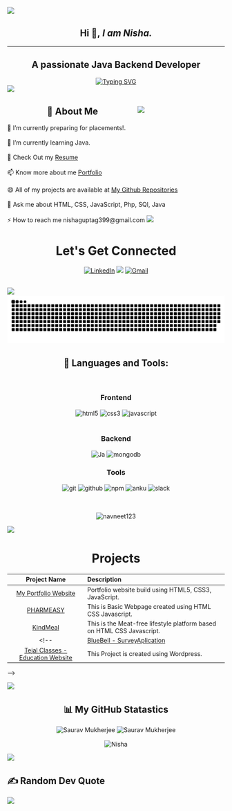 ![](https://raw.githubusercontent.com/halfrost/halfrost/master/icons/header_.png)
<div>
 
<h2 align="center">
 Hi 👋,<i> I am Nisha.</i> 
</h2>
<hr>
<h2 align="center">
A passionate Java Backend Developer
</h2>
<div align="center">
<a href="https://git.io/typing-svg"><img src="https://readme-typing-svg.demolab.com?font=Fira+Code&pause=1000&width=435&lines=Hi!+My+self+Nisha.;I+am+a+Java+Backend+developer.;Interested+with+working+with+Team.;Curious+to+learn+new+things+!" alt="Typing SVG" /></a>
</div>
<img src='https://raw.githubusercontent.com/andreasbm/readme/master/assets/lines/colored.png' />    
<div>
 
 <img width="40%" align="right" src="https://github.com/SauravMukherjee44/SauravMukherjee44/blob/03193437b82d681c9caa24657c4ebec746dc628f/workbench.svg" >

<h2 align="center">💫  About Me </h2>
 🔭 I’m currently preparing for placements!. <br><br>
 🌱 I’m currently learning Java.<br><br>
 <!-- 👯 I’m looking to collaborate on ...<br><br> -->
 🤔 Check Out my <a href="https://drive.google.com/file/d/14gS8Qar-QptIU3_EhDHLBzCMR2YU3ljZ/view?usp=sharing">Resume</a><br><br>
 📫  Know more about me <a href="">Portfolio</a><br><br>
 😄 All of my projects are available at
<a href="https://github.com/nisha270">My Github Repositories</a><br><br>
 💬 Ask me about HTML, CSS, JavaScript, Php, SQl, Java<br><br>
 ⚡ How to reach me nishaguptag399@gmail.com
<img src='https://raw.githubusercontent.com/andreasbm/readme/master/assets/lines/colored.png' /> 
<!-- <h2 align="center">📱 Connect With Me </h2>
<br />
<p align="center">
<a href="https://www.linkedin.com/in/nisha-gupta-b25662238/" target="blank"><img align="center" src="https://raw.githubusercontent.com/rahuldkjain/github-profile-readme-generator/master/src/images/icons/Social/linked-in-alt.svg" alt="hussain" height="30" width="40" /></a>
</p> -->
 
<h1 align="center">Let's Get Connected</h1>

<div align="center">


<a  href="https://www.linkedin.com/in/nisha-gupta-b25662238/" target="_blank"><img alt="LinkedIn" src="https://img.shields.io/badge/linkedin%20-%230077B5.svg?&style=for-the-badge&logo=linkedin&logoColor=white" /></a>
<a href="https://twitter.com/Nisha_2707" target="_blank"><img src="https://img.shields.io/badge/twitter-%2300acee.svg?&style=for-the-badge&logo=twitter&logoColor=white&alt=twitter" /></a>
<a href="mailto:nishaguptag399@gmail.com"><img  alt="Gmail" src="https://img.shields.io/badge/Gmail-D14836?style=for-the-badge&logo=gmail&logoColor=white" />


</div>
<br />
<img src='https://raw.githubusercontent.com/andreasbm/readme/master/assets/lines/colored.png' /> 
<div align="center">
  <a href="https://1999azzar.github.io/1999AZZAR/">
  <img  src="https://github.com/1999AZZAR/1999AZZAR/blob/main/resources/img/grid-snake.svg"
       alt="snake" /></a>
</div>
<h2 align="center">🚀 Languages and Tools: </h2>
<br/>
 <div align="center"><h3 align="center">Frontend</h3>
<img src="https://img.shields.io/badge/html5-%23E34F26.svg?style=for-the-badge&logo=html5&logoColor=white" align="center" alt="html5">
<img src = "https://img.shields.io/badge/css3-%231572B6.svg?style=for-the-badge&logo=css3&logoColor=white" align="center" alt="css3">
<img src ="https://img.shields.io/badge/javascript-%23323330.svg?style=for-the-badge&logo=javascript&logoColor=%23F7DF1E" align="center" alt="javascript">
<!-- <img src="https://logos-world.net/wp-content/uploads/2022/07/Java-Logo.png?style=for-the-badge&logo=html5&logoColor=white"  align="center" alt="Java" /> -->
<br/>
</div>
 <br/>
  <div align="center"><h3 align="center">Backend</h3> 
<img src="https://img.shields.io/badge/java-%23ED8B00.svg?&style=for-the-badge&logo=java&logoColor=white" align="center" alt="Ja" />
<!-- <img src="https://img.shields.io/badge/Express.js-000000?style=for-the-badge&logo=express&logoColor=white" align="center" alt="expressjs"/> -->
<img src="https://img.shields.io/badge/MySQL-005C84?style=for-the-badge&logo=mysql&logoColor=white" align="center" alt="mongodb"/>
 </div>
 <div align="center"><h3 align="center">Tools</h3> 
<!--    <img src="https://img.shields.io/badge/heroku-%23430098.svg?style=for-the-badge&logo=heroku&logoColor=white" align="center" alt="git"/> -->
   <img src="https://img.shields.io/badge/netlify-%23000000.svg?style=for-the-badge&logo=netlify&logoColor=#00C7B7" align="center" alt="git"/>
<!--    <img src="https://img.shields.io/badge/vercel-%23000000.svg?style=for-the-badge&logo=vercel&logoColor=whit" align="center" alt="git"/> -->
<img src="https://img.shields.io/badge/GitHub-100000?style=for-the-badge&logo=github&logoColor=white"  align="center" alt="github"/>
<!-- <img src ="https://img.shields.io/badge/Postman-FF6C37?style=for-the-badge&logo=postman&logoColor=white" align="center" alt="postman"> -->
<img src = "https://img.shields.io/badge/NPM-%23000000.svg?style=for-the-badge&logo=npm&logoColor=white" align="center" alt="npm">
   <img src="https://img.shields.io/badge/Visual%20Studio-5C2D91.svg?style=for-the-badge&logo=visual-studio&logoColor=white"  align="center" alt="anku"/>
   <img src="https://img.shields.io/badge/Slack-4A154B?style=for-the-badge&logo=slack&logoColor=white" align="center" alt="slack"/>
 </div>
</div>

<br/>
<br/>
<p align="center"> <img src="https://komarev.com/ghpvc/?username=nisha270&label=Profile%20views&color=0e75b6&style=flat" alt="navneet123" /> </p>


 <img src='https://raw.githubusercontent.com/andreasbm/readme/master/assets/lines/colored.png' /> 
 
<!--  projects -->
 <h1 align="center">Projects</h1>

| Project Name      | Description | 
| :---:        |    :----   | 
| [My Portfolio Website](https://nisha270.github.io/)     | Portfolio website build using HTML5, CSS3, JavaScript. 
| [PHARMEASY](https://strong-cuchufli-c3bd59.netlify.app/index.html)   | This is Basic Webpage created using HTML CSS Javascript.
| [KindMeal](https://subtle-paprenjak-31e6a7.netlify.app/)     | This is the Meat-free lifestyle platform based on HTML CSS Javascript.  
<!-- | [BlueBell - SurveyAplication](#) | 
| [Tejal Classes - Education Website](#) | This Project is created using Wordpress.|
 -->

 <img src='https://raw.githubusercontent.com/andreasbm/readme/master/assets/lines/colored.png' /> 
 
 
<h2 align="center">📊 My GitHub Statastics </h2>

<!--  <table align ="center"> -->
 <div align ="center">
  <tr>
<td><img src="https://github-readme-stats.vercel.app/api?username=nisha270&include_all_commits=true&count_private=true&show_icons=true&line_height=20&title_color=7A7ADB&icon_color=2234AE&text_color=D3D3D3&bg_color=0,000000,130F40" alt="Saurav Mukherjee" />
    <td><img src="https://github-readme-stats.vercel.app/api/top-langs?username=nisha270&show_icons=true&locale=en&layout=compact&title_color=7A7ADB&icon_color=2234AE&text_color=D3D3D3&bg_color=0,000000,130F40" alt="Saurav Mukherjee" /></td>
  </tr>
  </div>
<!-- </table> -->

<div align="center">
<p><img align="center" src="https://github-readme-streak-stats.herokuapp.com/?user=nisha270&theme=dark" alt="Nisha" /></p>
  </div>
</div>
<img src='https://raw.githubusercontent.com/andreasbm/readme/master/assets/lines/colored.png' /> 
 <h2> ✍️ Random Dev Quote </h2>
 <img src='https://quotes-github-readme.vercel.app/api?type=horizontal&theme=radical'/> 
 
</div>
